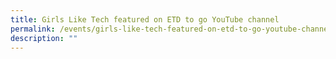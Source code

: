 ```yaml
---
title: Girls Like Tech featured on ETD to go YouTube channel
permalink: /events/girls-like-tech-featured-on-etd-to-go-youtube-channel
description: ""
---
```

